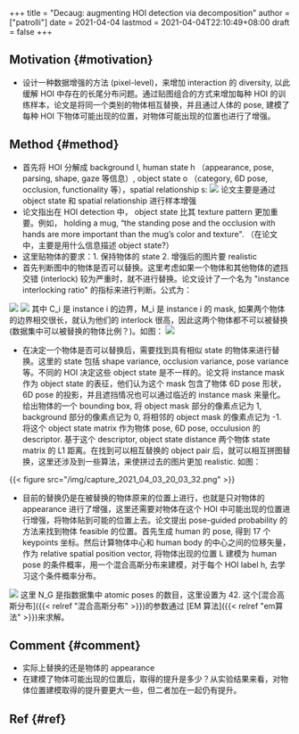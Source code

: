 +++
title = "Decaug: augmenting HOI detection via decomposition"
author = ["patrolli"]
date = 2021-04-04
lastmod = 2021-04-04T22:10:49+08:00
draft = false
+++

## Motivation {#motivation}

-   设计一种数据增强的方法 (pixel-level)，来增加 interaction 的 diversity, 以此缓解 HOI 中存在的长尾分布问题。通过贴图组合的方式来增加每种 HOI 的训练样本，论文是将同一个类别的物体相互替换，并且通过人体的 pose, 建模了每种 HOI 下物体可能出现的位置，对物体可能出现的位置也进行了增强。


## Method {#method}

-   首先将 HOI 分解成 background I, human state h （appearance, pose, parsing, shape, gaze 等信息）, object state o （category, 6D pose, occlusion, functionality 等），spatial relationship s:
    ![](/img/capture_2021_04_03_19_25_13.png)
    论文主要是通过 object state 和 spatial relationship 进行样本增强
-   论文指出在 HOI detection 中， object state 比其 texture pattern 更加重要。例如， holding a mug, “the standing pose and the occlusion with hands are more important than the mug’s color and texture". （在论文中，主要是用什么信息描述 object state?）
-   这里贴物体的要求：1. 保持物体的 state 2. 增强后的图片要 realistic
-   首先判断图中的物体是否可以替换。这里考虑如果一个物体和其他物体的遮挡交错 (interlock) 较为严重时，就不进行替换。论文设计了一个名为 "instance interlocking ratio" 的指标来进行判断。公式为：

![](/img/capture_2021_04_03_19_34_48.png)
![](/img/capture_2021_04_03_19_34_57.png)
其中 C\_i 是 instance i 的边界，M\_i 是 instance i 的 mask, 如果两个物体的边界相交很长，就认为他们的 interlock 很高，因此这两个物体都不可以被替换 (数据集中可以被替换的物体比例？)。如图：
![](/img/capture_2021_04_03_19_36_34.png)

-   在决定一个物体是否可以替换后，需要找到具有相似 state 的物体来进行替换。这里的 state 包括 shape variance, occlusion variance, pose variance 等。不同的 HOI 决定这些 object state 是不一样的。论文将 instance mask 作为 object state 的表征，他们认为这个 mask 包含了物体 6D pose 形状，6D pose 的投影，并且遮挡情况也可以通过临近的 instance mask 来量化。给出物体的一个 bounding box, 将 object mask 部分的像素点记为 1, background 部分的像素点记为 0, 将相邻的 object mask 的像素点记为 -1. 将这个 object state matrix 作为物体 pose, 6D pose, occulusion 的 descriptor. 基于这个 descriptor, object state distance 两个物体 state matrix 的 L1 距离。在找到可以相互替换的 object pair 后，就可以相互拼图替换，这里还涉及到一些算法，来使拼过去的图片更加 realistic. 如图：

{{< figure src="/img/capture_2021_04_03_20_03_32.png" >}}

-   目前的替换仍是在被替换的物体原来的位置上进行，也就是只对物体的 appearance 进行了增强，这里还需要对物体在这个 HOI 中可能出现的位置进行增强，将物体贴到可能的位置上去。论文提出 pose-guided probability 的方法来找到物体 feasible 的位置。首先生成 human 的 pose, 得到 17 个 keypoints 坐标。然后计算物体中心和 human body 的中心之间的位移矢量，作为 relative spatial position vector, 将物体出现的位置 L 建模为 human pose 的条件概率，用一个混合高斯分布来建模，对于每个 HOI label h, 去学习这个条件概率分布。

![](/img/capture_2021_04_03_20_17_52.png)
这里 N\_G 是指数据集中 atomic poses 的数目，这里设置为 42. 这个[混合高斯分布]({{< relref "混合高斯分布" >}})的参数通过 [EM 算法]({{< relref "em算法" >}})来求解。


## Comment {#comment}

-   实际上替换的还是物体的 appearance
-   在建模了物体可能出现的位置后，取得的提升是多少？从实验结果来看，对物体位置建模取得的提升要更大一些，但二者加在一起仍有提升。


## Ref {#ref}
